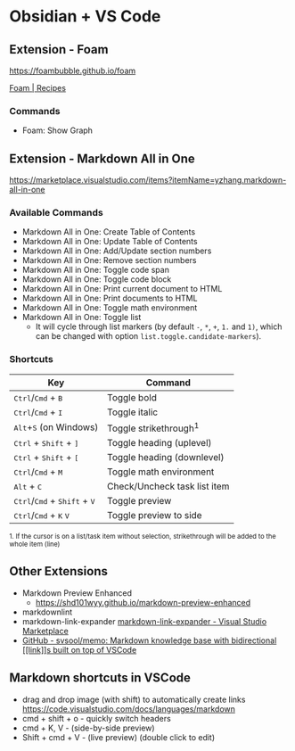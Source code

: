 # Obsidian + VS Code

## Extension - Foam

<https://foambubble.github.io/foam>

[Foam | Recipes](https://foambubble.github.io/foam/user/recipes/recipes)

### Commands

- Foam: Show Graph

## Extension - Markdown All in One

<https://marketplace.visualstudio.com/items?itemName=yzhang.markdown-all-in-one>

### Available Commands

- Markdown All in One: Create Table of Contents
- Markdown All in One: Update Table of Contents
- Markdown All in One: Add/Update section numbers
- Markdown All in One: Remove section numbers
- Markdown All in One: Toggle code span
- Markdown All in One: Toggle code block
- Markdown All in One: Print current document to HTML
- Markdown All in One: Print documents to HTML
- Markdown All in One: Toggle math environment
- Markdown All in One: Toggle list
  - It will cycle through list markers (by default `-`, `*`, `+`, `1.` and `1)`, which can be changed with option `list.toggle.candidate-markers`).

### Shortcuts

| **Key** | **Command** |
|---|---|
| <kbd>Ctrl</kbd>/<kbd>Cmd</kbd> + <kbd>B</kbd> | Toggle bold |
| <kbd>Ctrl</kbd>/<kbd>Cmd</kbd> + <kbd>I</kbd> | Toggle italic |
| <kbd>Alt</kbd>+<kbd>S</kbd> (on Windows) | Toggle strikethrough<sup>1</sup> |
| <kbd>Ctrl</kbd> + <kbd>Shift</kbd> + <kbd>]</kbd> | Toggle heading (uplevel) |
| <kbd>Ctrl</kbd> + <kbd>Shift</kbd> + <kbd>[</kbd> | Toggle heading (downlevel) |
| <kbd>Ctrl</kbd>/<kbd>Cmd</kbd> + <kbd>M</kbd> | Toggle math environment |
| <kbd>Alt</kbd> + <kbd>C</kbd> | Check/Uncheck task list item |
| <kbd>Ctrl</kbd>/<kbd>Cmd</kbd> + <kbd>Shift</kbd> + <kbd>V</kbd> | Toggle preview |
| <kbd>Ctrl</kbd>/<kbd>Cmd</kbd> + <kbd>K</kbd> <kbd>V</kbd> | Toggle preview to side |

<sup>1. If the cursor is on a list/task item without selection, strikethrough will be added to the whole item (line)</sup>

## Other Extensions

- Markdown Preview Enhanced
  - <https://shd101wyy.github.io/markdown-preview-enhanced>
- markdownlint
- markdown-link-expander
  [markdown-link-expander - Visual Studio Marketplace](https://marketplace.visualstudio.com/items?itemName=skn0tt.markdown-link-expander)
- [GitHub - svsool/memo: Markdown knowledge base with bidirectional [[link]]s built on top of VSCode](https://github.com/svsool/memo)

## Markdown shortcuts in VSCode

- drag and drop image (with shift) to automatically create links
<https://code.visualstudio.com/docs/languages/markdown>
- cmd + shift + o - quickly switch headers
- cmd + K, V - (side-by-side preview)
- Shift + cmd + V - (live preview) (double click to edit)

